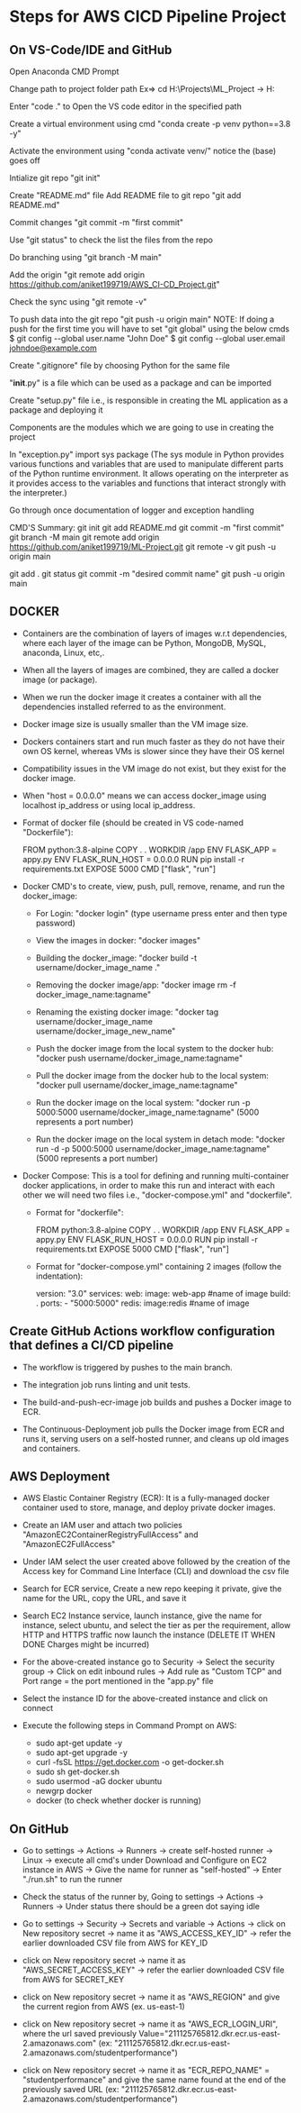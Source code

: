 # Steps for AWS CICD Pipeline Project 

## On VS-Code/IDE and GitHub

Open Anaconda CMD Prompt

Change path to project folder path
    Ex=> cd H:\Projects\ML_Project -> H:

Enter "code ." to Open the VS code editor in the specified path

Create a virtual environment using cmd "conda create -p venv python==3.8 -y" 

Activate the environment using "conda activate venv/" notice the (base) goes off

Intialize git repo "git init"

Create "README.md" file
    Add README file to git repo "git add README.md"

Commit changes "git commit -m "first commit"

Use "git status" to check the list the files from the repo

Do branching using "git branch -M main" 

Add the origin "git remote add origin https://github.com/aniket199719/AWS_CI-CD_Project.git"

Check the sync using "git remote -v"

To push data into the git repo "git push -u origin main" 
    NOTE: If doing a push for the first time you will have to set "git global" using the below cmds
        $ git config --global user.name "John Doe"
        $ git config --global user.email johndoe@example.com

Create ".gitignore" file by choosing Python for the same file

"__init__.py" is a file which can be used as a package and can be imported

Create "setup.py" file i.e., is responsible in creating the ML application as a package and deploying it

Components are the modules which we are going to use in creating the project

In "exception.py" import sys package (The sys module in Python provides various functions and variables that are used to manipulate different parts of the Python runtime environment. It allows operating on the interpreter as it provides access to the variables and functions that interact strongly with the interpreter.)

Go through once documentation of logger and exception handling

CMD'S Summary:
git init
git add README.md
git commit -m "first commit"
git branch -M main
git remote add origin https://github.com/aniket199719/ML-Project.git
git remote -v
git push -u origin main

git add .
git status
git commit -m "desired commit name"
git push -u origin main


## DOCKER 

- Containers are the combination of layers of images w.r.t dependencies, where each layer of the image can be Python, MongoDB, MySQL, anaconda, Linux, etc,.

- When all the layers of images are combined, they are called a docker image (or package).

- When we run the docker image it creates a container with all the dependencies installed referred to as the environment.

- Docker image size is usually smaller than the VM image size.

- Dockers containers start and run much faster as they do not have their own OS kernel, whereas VMs is slower since they have their OS kernel

- Compatibility issues in the VM image do not exist, but they exist for the docker image.

- When "host = 0.0.0.0" means we can access docker_image using localhost ip_address or using local ip_address.

- Format of docker file (should be created in VS code-named "Dockerfile"):

	FROM python:3.8-alpine
	COPY . .
	WORKDIR /app
	ENV FLASK_APP = appy.py
	ENV FLASK_RUN_HOST = 0.0.0.0
	RUN pip install -r requirements.txt
	EXPOSE 5000
	CMD ["flask", "run"]

- Docker CMD's to create, view, push, pull, remove, rename, and run the docker_image:

	- For Login: "docker login" (type username press enter and then type password)

	- View the images in docker: "docker images"

	- Building the docker_image: "docker build -t username/docker_image_name ."

	- Removing the docker image/app: "docker image rm -f docker_image_name:tagname" 

	- Renaming the existing docker image: "docker tag username/docker_image_name username/docker_image_new_name" 

	- Push the docker image from the local system to the docker hub: "docker push username/docker_image_name:tagname" 

	- Pull the docker image from the docker hub to the local system: "docker pull username/docker_image_name:tagname" 

	- Run the docker image on the local system: "docker run -p 5000:5000 username/docker_image_name:tagname" (5000 represents a port number)

	- Run the docker image on the local system in detach mode: "docker run -d -p 5000:5000 username/docker_image_name:tagname" (5000 represents a port number)

- Docker Compose: This is a tool for defining and running multi-container docker applications, in order to make this run and interact with each other we will need two files i.e., "docker-compose.yml" and "dockerfile". 
 
 	- Format for "dockerfile":

 		FROM python:3.8-alpine
		COPY . .
		WORKDIR /app
		ENV FLASK_APP = appy.py
		ENV FLASK_RUN_HOST = 0.0.0.0
		RUN pip install -r requirements.txt
		EXPOSE 5000
		CMD ["flask", "run"]

	- Format for "docker-compose.yml" containing 2 images (follow the indentation):

		version: "3.0"
		services:
			web:
				image: web-app   #name of image
				build: .
				ports:
					- "5000:5000"
				redis:
					image:redis  #name of image



## Create GitHub Actions workflow configuration that defines a CI/CD pipeline  

- The workflow is triggered by pushes to the main branch.

- The integration job runs linting and unit tests.

- The build-and-push-ecr-image job builds and pushes a Docker image to ECR.

- The Continuous-Deployment job pulls the Docker image from ECR and runs it, serving users on a self-hosted runner, and cleans up old images and containers.



## AWS Deployment 

- AWS Elastic Container Registry (ECR): It is a fully-managed docker container used to store, manage, and deploy private docker images. 

- Create an IAM user and attach two policies "AmazonEC2ContainerRegistryFullAccess" and "AmazonEC2FullAccess"

- Under IAM select the user created above followed by the creation of the Access key for Command Line Interface (CLI) and download the csv file

- Search for ECR service, Create a new repo keeping it private, give the name for the URL, copy the URL, and save it

- Search EC2 Instance service, launch instance, give the name for instance, select ubuntu, and select the tier as per the requirement, allow HTTP and HTTPS traffic now launch the instance (DELETE IT WHEN DONE Charges might be incurred)

- For the above-created instance go to Security -> Select the security group -> Click on edit inbound rules -> Add rule as "Custom TCP" and Port range = the port mentioned in the "app.py" file

- Select the instance ID for the above-created instance and click on connect 

- Execute the following steps in Command Prompt on AWS:
    - sudo apt-get update -y
    - sudo apt-get upgrade -y
    - curl -fsSL https://get.docker.com -o get-docker.sh
    - sudo sh get-docker.sh
    - sudo usermod -aG docker ubuntu
    - newgrp docker
	- docker (to check whether docker is running)
	

## On GitHub

- Go to settings -> Actions -> Runners -> create self-hosted runner -> Linux -> execute all cmd's under Download and Configure on EC2 instance in AWS -> Give the name for runner as "self-hosted" -> Enter "./run.sh" to run the runner

- Check the status of the runner by, Going to settings -> Actions -> Runners -> Under status there should be a green dot saying idle

- Go to settings -> Security -> Secrets and variable -> Actions -> click on New repository secret -> name it as "AWS_ACCESS_KEY_ID" -> refer the earlier downloaded CSV file from AWS for KEY_ID 
	
- click on New repository secret -> name it as "AWS_SECRET_ACCESS_KEY" -> refer the earlier downloaded CSV file from AWS for SECRET_KEY

- click on New repository secret -> name it as "AWS_REGION" and give the current region from AWS (ex. us-east-1) 

- click on New repository secret -> name it as "AWS_ECR_LOGIN_URI", where the url saved previously Value="211125765812.dkr.ecr.us-east-2.amazonaws.com" (ex: "211125765812.dkr.ecr.us-east-2.amazonaws.com/studentperformance")

- click on New repository secret -> name it as "ECR_REPO_NAME" = "studentperformance" and give the same name found at the end of the previously saved URL (ex: "211125765812.dkr.ecr.us-east-2.amazonaws.com/studentperformance")	
